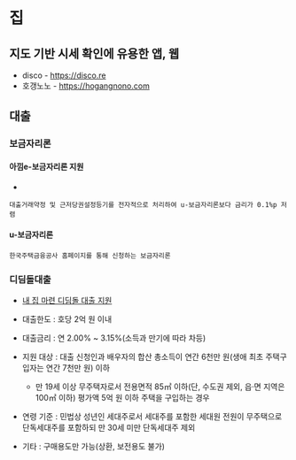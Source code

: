 # 집

## 지도 기반 시세 확인에 유용한 앱, 웹
* disco - https://disco.re
* 호갱노노 - https://hogangnono.com

## 대출

### 보금자리론
#### 아낌e-보금자리론 지원
* [](https://www.gov.kr/portal/service/serviceInfo/B55140800005)
```
대출거래약정 및 근저당권설정등기를 전자적으로 처리하여 u-보금자리론보다 금리가 0.1%p 저렴
```

#### u-보금자리론
```
한국주택금융공사 홈페이지를 통해 신청하는 보금자리론
```

### 디딤돌대출
* [내 집 마련 디딤돌 대출 지원](https://www.gov.kr/portal/service/serviceInfo/B55140800003)

* 대출한도 : 호당 2억 원 이내
* 대출금리 : 연 2.00% ~ 3.15%(소득과 만기에 따라 차등) 

* 지원 대상 : 대출 신청인과 배우자의 합산 총소득이 연간 6천만 원(생애 최초 주택구입자는 연간 7천만 원) 이하
  * 만 19세 이상 무주택자로서 전용면적 85㎡ 이하(단, 수도권 제외, 읍·면 지역은 100㎡ 이하) 평가액 5억 원 이하 주택을 구입하는 경우
 
* 연령 기준 : 민법상 성년인 세대주로서 세대주를 포함한 세대원 전원이 무주택으로 단독세대주를 포함하되 만 30세 미만 단독세대주 제외 
* 기타 : 구매용도만 가능(상환, 보전용도 불가)

